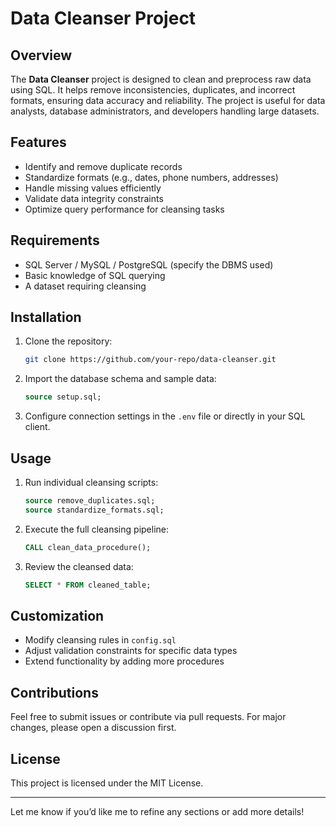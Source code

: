 
# Data Cleanser Project

## Overview
The **Data Cleanser** project is designed to clean and preprocess raw data using SQL. It helps remove inconsistencies, duplicates, and incorrect formats, ensuring data accuracy and reliability. The project is useful for data analysts, database administrators, and developers handling large datasets.

## Features
- Identify and remove duplicate records
- Standardize formats (e.g., dates, phone numbers, addresses)
- Handle missing values efficiently
- Validate data integrity constraints
- Optimize query performance for cleansing tasks

## Requirements
- SQL Server / MySQL / PostgreSQL (specify the DBMS used)
- Basic knowledge of SQL querying
- A dataset requiring cleansing

## Installation
1. Clone the repository:
   ```sh
   git clone https://github.com/your-repo/data-cleanser.git
   ```
2. Import the database schema and sample data:
   ```sql
   source setup.sql;
   ```
3. Configure connection settings in the `.env` file or directly in your SQL client.

## Usage
1. Run individual cleansing scripts:
   ```sql
   source remove_duplicates.sql;
   source standardize_formats.sql;
   ```
2. Execute the full cleansing pipeline:
   ```sql
   CALL clean_data_procedure();
   ```
3. Review the cleansed data:
   ```sql
   SELECT * FROM cleaned_table;
   ```

## Customization
- Modify cleansing rules in `config.sql`
- Adjust validation constraints for specific data types
- Extend functionality by adding more procedures

## Contributions
Feel free to submit issues or contribute via pull requests. For major changes, please open a discussion first.

## License
This project is licensed under the MIT License.

---

Let me know if you’d like me to refine any sections or add more details!
